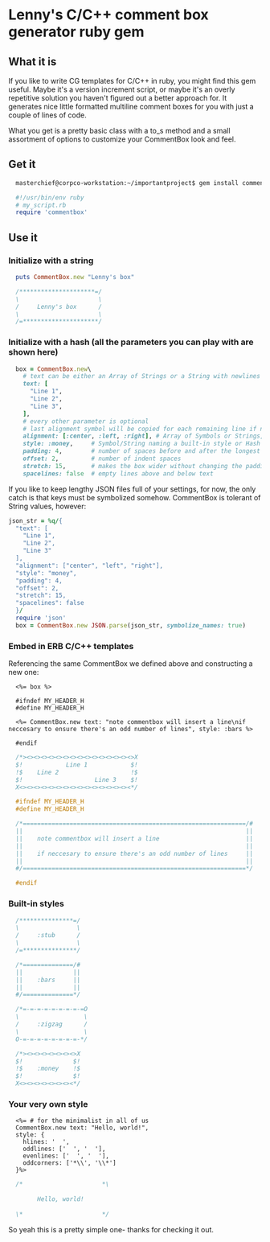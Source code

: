 
# Lenny's C/C++ comment box generator ruby gem

## What it is

If you like to write CG templates for C/C++ in ruby, you might find this gem useful. Maybe it's a version increment script, or maybe it's an overly repetitive solution you haven't figured out a better approach for. It generates nice little formatted multiline comment boxes for you with just a couple of lines of code.

What you get is a pretty basic class with a to_s method and a small assortment of options to customize your CommentBox look and feel.

## Get it

```bash
  masterchief@corpco-workstation:~/importantproject$ gem install commentbox
```

```ruby
  #!/usr/bin/env ruby
  # my_script.rb
  require 'commentbox'
```

## Use it

### Initialize with a string

```ruby
  puts CommentBox.new "Lenny's box"
```

```C
  /*********************=/
  \                      \
  /     Lenny's box      /
  \                      \
  /=*********************/
```

### Initialize with a hash (all the parameters you can play with are shown here)

```ruby
  box = CommentBox.new\
    # text can be either an Array of Strings or a String with newlines
    text: [
      "Line 1",
      "Line 2",
      "Line 3",
    ],
    # every other parameter is optional
    # last alignment symbol will be copied for each remaining line if not enough are provided
    alignment: [:center, :left, :right], # Array of Symbols or Strings, or just one Symbol or String
    style: :money,     # Symbol/String naming a built-in style or Hash of custom style
    padding: 4,        # number of spaces before and after the longest line
    offset: 2,         # number of indent spaces
    stretch: 15,       # makes the box wider without changing the padding
    spacelines: false  # empty lines above and below text
```

If you like to keep lengthy JSON files full of your settings, for now, the only catch is that keys must be symbolized somehow. CommentBox is tolerant of String values, however:

```ruby
json_str = %q/{
  "text": [
    "Line 1",
    "Line 2",
    "Line 3"
  ],
  "alignment": ["center", "left", "right"],
  "style": "money",
  "padding": 4,
  "offset": 2,
  "stretch": 15,
  "spacelines": false
  }/
  require 'json'
  box = CommentBox.new JSON.parse(json_str, symbolize_names: true)
```

### Embed in ERB C/C++ templates

Referencing the same CommentBox we defined above and constructing a new one:

```erb
  <%= box %>

  #ifndef MY_HEADER_H
  #define MY_HEADER_H

  <%= CommentBox.new text: "note commentbox will insert a line\nif neccesary to ensure there's an odd number of lines", style: :bars %>

  #endif
```

```C
  /*><><><><><><><><><><><><><><><>X
  $!            Line 1            $!
  !$    Line 2                    !$
  $!                    Line 3    $!
  X<><><><><><><><><><><><><><><><*/

  #ifndef MY_HEADER_H
  #define MY_HEADER_H

  /*==============================================================/#
  ||                                                              ||
  ||    note commentbox will insert a line                        ||
  ||                                                              ||
  ||    if neccesary to ensure there's an odd number of lines     ||
  ||                                                              ||
  #/==============================================================*/

  #endif
```

### Built-in styles

```C
  /***************=/
  \                \
  /     :stub      /
  \                \
  /=***************/

  /*==============/#
  ||              ||
  ||    :bars     ||
  ||              ||
  #/==============*/

  /*=-=-=-=-=-=-=-=-=O
  \                  \
  /     :zigzag      /
  \                  \
  O-=-=-=-=-=-=-=-=-*/

  /*><><><><><><><>X
  $!              $!
  !$    :money    !$
  $!              $!
  X<><><><><><><><*/
```

### Your very own style

```erb
  <%= # for the minimalist in all of us
  CommentBox.new text: "Hello, world!",
  style: {
    hlines: '  ',
    oddlines: ['  ', '  '],
    evenlines: ['  ', '  '],
    oddcorners: ['*\\', '\\*']
  }%>
```

```C
  /*                      *\
                            
        Hello, world!       
                            
  \*                      */
```

So yeah this is a pretty simple one- thanks for checking it out.
